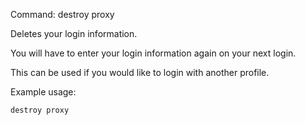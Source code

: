 Command: destroy proxy 

Deletes your login information.

You will have to enter your login information again on your next login.

This can be used if you would like to login with another profile.

Example usage:

    destroy proxy

